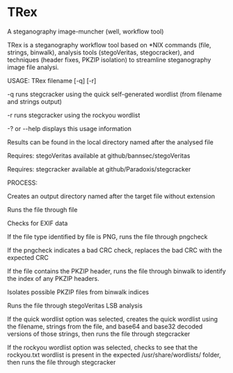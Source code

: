 # TRex
A steganography image-muncher (well, workflow tool)

TRex is a steganography workflow tool based on *NIX commands (file, strings, binwalk), analysis tools (stegoVeritas, stegocracker), and techniques (header fixes, PKZIP isolation) to streamline steganography image file analysi.

USAGE: TRex filename [-q] [-r]

  -q runs stegcracker using the quick self-generated wordlist (from filename and strings output)

  -r runs stegcracker using the rockyou wordlist

  -? or --help displays this usage information

  Results can be found in the local directory named after the analysed file

  Requires: stegoVeritas available at github/bannsec/stegoVeritas

  Requires: stegcracker available at github/Paradoxis/stegcracker
            


PROCESS: 

Creates an output directory named after the target file without extension

Runs the file through file

Checks for EXIF data

If the file type identified by file is PNG, runs the file through pngcheck

If the pngcheck indicates a bad CRC check, replaces the bad CRC with the expected CRC

If the file contains the PKZIP header, runs the file through binwalk to identify the index of any PKZIP headers. 

Isolates possible PKZIP files from binwalk indices

Runs the file through stegoVeritas LSB analysis

If the quick wordlist option was selected, creates the quick wordlist using the filename, strings from the file, and base64 and base32 decoded versions of those strings, then runs the file through stegcracker

If the rockyou wordlist option was selected, checks to see that the rockyou.txt wordlist is present in the expected /usr/share/wordlists/ folder, then runs the file through stegcracker
